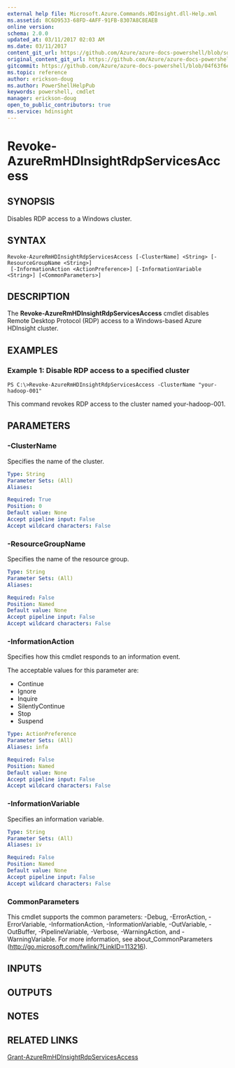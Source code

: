 ```yaml
---
external help file: Microsoft.Azure.Commands.HDInsight.dll-Help.xml
ms.assetid: 8C6D9533-68FD-4AFF-91FB-8307A8C8EAEB
online version:
schema: 2.0.0
updated_at: 03/11/2017 02:03 AM
ms.date: 03/11/2017
content_git_url: https://github.com/Azure/azure-docs-powershell/blob/sdw-version-test/azureps-cmdlets-docs/ResourceManager/AzureRM.HDInsight/v2.7.0/Revoke-AzureRmHDInsightRdpServicesAccess.md
original_content_git_url: https://github.com/Azure/azure-docs-powershell/blob/sdw-version-test/azureps-cmdlets-docs/ResourceManager/AzureRM.HDInsight/v2.7.0/Revoke-AzureRmHDInsightRdpServicesAccess.md
gitcommit: https://github.com/Azure/azure-docs-powershell/blob/04f63f6e685743ace2c57eb157574e34e8610b1c
ms.topic: reference
author: erickson-doug
ms.author: PowerShellHelpPub
keywords: powershell, cmdlet
manager: erickson-doug
open_to_public_contributors: true
ms.service: hdinsight
---
```


# Revoke-AzureRmHDInsightRdpServicesAccess

## SYNOPSIS
Disables RDP access to a Windows cluster.

## SYNTAX

```
Revoke-AzureRmHDInsightRdpServicesAccess [-ClusterName] <String> [-ResourceGroupName <String>]
 [-InformationAction <ActionPreference>] [-InformationVariable <String>] [<CommonParameters>]
```

## DESCRIPTION
The **Revoke-AzureRmHDInsightRdpServicesAccess** cmdlet disables Remote Desktop Protocol (RDP) access to a Windows-based Azure HDInsight cluster.

## EXAMPLES

### Example 1: Disable RDP access to a specified cluster
```
PS C:\>Revoke-AzureRmHDInsightRdpServicesAccess -ClusterName "your-hadoop-001"
```

This command revokes RDP access to the cluster named your-hadoop-001.

## PARAMETERS

### -ClusterName
Specifies the name of the cluster.

```yaml
Type: String
Parameter Sets: (All)
Aliases: 

Required: True
Position: 0
Default value: None
Accept pipeline input: False
Accept wildcard characters: False
```

### -ResourceGroupName
Specifies the name of the resource group.

```yaml
Type: String
Parameter Sets: (All)
Aliases: 

Required: False
Position: Named
Default value: None
Accept pipeline input: False
Accept wildcard characters: False
```

### -InformationAction
Specifies how this cmdlet responds to an information event.

The acceptable values for this parameter are:

- Continue
- Ignore
- Inquire
- SilentlyContinue
- Stop
- Suspend

```yaml
Type: ActionPreference
Parameter Sets: (All)
Aliases: infa

Required: False
Position: Named
Default value: None
Accept pipeline input: False
Accept wildcard characters: False
```

### -InformationVariable
Specifies an information variable.

```yaml
Type: String
Parameter Sets: (All)
Aliases: iv

Required: False
Position: Named
Default value: None
Accept pipeline input: False
Accept wildcard characters: False
```

### CommonParameters
This cmdlet supports the common parameters: -Debug, -ErrorAction, -ErrorVariable, -InformationAction, -InformationVariable, -OutVariable, -OutBuffer, -PipelineVariable, -Verbose, -WarningAction, and -WarningVariable. For more information, see about_CommonParameters (http://go.microsoft.com/fwlink/?LinkID=113216).

## INPUTS

## OUTPUTS

## NOTES

## RELATED LINKS

[Grant-AzureRmHDInsightRdpServicesAccess](./Grant-AzureRmHDInsightRdpServicesAccess.md)


